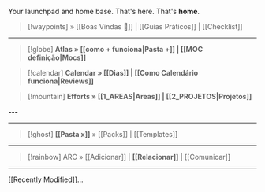Your launchpad and home base. That's here. That's **home**. 

> [!waypoints]  » [[Boas Vindas 🎉]] | [[Guias Práticos]] | [[Checklist]]

---

> [!globe] **Atlas » [[como + funciona|Pasta +]] | [[MOC definição|Mocs]]**  
  
> [!calendar] **Calendar » [[Dias]] | [[Como Calendário funciona|Reviews]]** 

> [!mountain] **Efforts » [[1_AREAS|Areas]] | [[2_PROJETOS|Projetos]]** 

**---**


---

> [!ghost] **[[Pasta x]]** » [[Packs]] | [[Templates]] 


---


> [!rainbow] ARC » [[Adicionar]] | **[[Relacionar]]** | [[Comunicar]] 


---

 [[Recently Modified]]...
